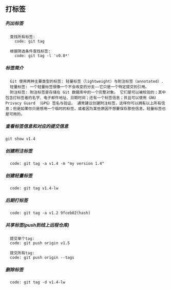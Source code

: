 ## 打标签

##### 列出标签
```
  查找所有标签:
    code: git tag

  根据筛选条件查找标签:
    code: git tag -l 'v0.0*'
```

##### 标签简介
```
  Git 使用两种主要类型的标签: 轻量标签（lightweight）与附注标签（annotated）.
  轻量标签: 一个轻量标签很像一个不会改变的分支——它只是一个特定提交的引用。
  附注标签: 附注标签是存储在 Git 数据库中的一个完整对象。 它们是可以被校验的；其中包含打标签者的名字、电子邮件地址、日期时间；还有一个标签信息；并且可以使用 GNU Privacy Guard （GPG）签名与验证。 通常建议创建附注标签，这样你可以拥有以上所有信息；但是如果你只是想用一个临时的标签，或者因为某些原因不想要保存那些信息，轻量标签也是可用的。

```

##### 查看标签信息和对应的提交信息
```
git show v1.4
```

##### 创建附注标签
```
  code: git tag -a v1.4 -m "my version 1.4"
```

##### 创建轻量标签
```
  code: git tag v1.4-lw
```

##### 后期打标签
```
  code: git tag -a v1.2 9fceb02(hash)
```

##### 共享标签(push到线上远程仓库)
```
  提交单个tag:
  code: git push origin v1.5

  提交所有tag:
  code: git push origin --tags
```

##### 删除标签
```
  code: git tag -d v1.4-lw
```


